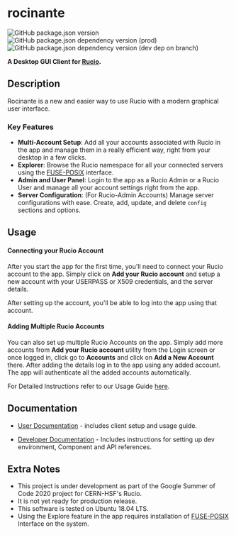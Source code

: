 # rocinante
![GitHub package.json version](https://img.shields.io/github/package-json/v/viveknigam3003/rocinante?style=flat-square)
![GitHub package.json dependency version (prod)](https://img.shields.io/github/package-json/dependency-version/viveknigam3003/rocinante/react?style=flat-square)
![GitHub package.json dependency version (dev dep on branch)](https://img.shields.io/github/package-json/dependency-version/viveknigam3003/rocinante/dev/electron?style=flat-square)

**A Desktop GUI Client for [Rucio](https://github.com/rucio/rucio).**

## Description

Rocinante is a new and easier way to use Rucio with a modern graphical user interface.

### Key Features
* **Multi-Account Setup**: Add all your accounts associated with Rucio in the app and manage them in a really efficient way, right from your desktop in a few clicks.
* **Explorer**: Browse the Rucio namespace for all your connected servers using the [FUSE-POSIX](https://github.com/rucio/fuse-posix) interface.
* **Admin and User Panel**: Login to the app as a Rucio Admin or a Rucio User and manage all your account settings right from the app.
* **Server Configuration**: (For Rucio-Admin Accounts) Manage server configurations with ease.
Create, add, update, and delete `config` sections and options.

## Usage

#### Connecting your Rucio Account

After you start the app for the first time, you'll need to connect your Rucio account to the app.
Simply click on __Add your Rucio account__ and setup a new account with your USERPASS or X509 credentials, and the server details.

After setting up the account, you'll be able to log into the app using that account.

#### Adding Multiple Rucio Accounts

You can also set up multiple Rucio Accounts on the app. 
Simply add more accounts from __Add your Rucio account__ utility from the Login screen or once logged in, click go to **Accounts** and click on **Add a New Account** there.
After adding the details log in to the app using any added account. 
The app will authenticate all the added accounts automatically.

For Detailed Instructions refer to our Usage Guide [here](https://github.com/viveknigam3003/rocinante/blob/master/docs/README.md).

## Documentation

* [User Documentation](https://github.com/viveknigam3003/rocinante/tree/master/docs) - includes client setup and usage guide.

* [Developer Documentation](https://github.com/viveknigam3003/rocinante/tree/master/docs/dev) - Includes instructions for setting up dev environment, Component and API references.

## Extra Notes

* This project is under development as part of the Google Summer of Code 2020 project for CERN-HSF's Rucio.
* It is not yet ready for production release.
* This software is tested on Ubuntu 18.04 LTS.
* Using the Explore feature in the app requires installation of [FUSE-POSIX](https://github.com/rucio/fuse-posix) Interface on the system.
